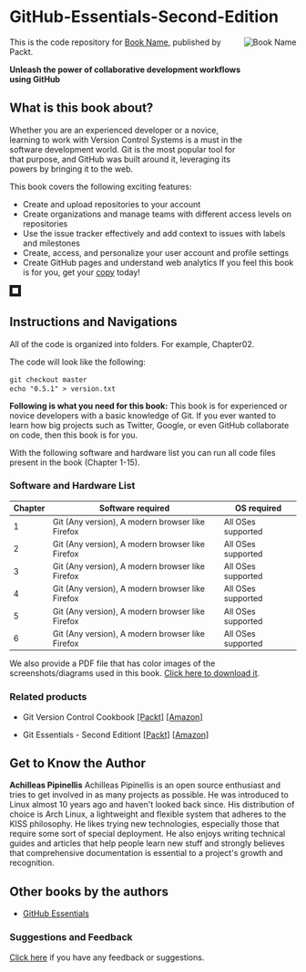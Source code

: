 # GitHub-Essentials-Second-Edition

<a href="https://www.packtpub.com/web-development/github-essentials-second-edition?utm_source=github&utm_medium=repository&utm_campaign=9781789138337"><img src="https://www.packtpub.com/sites/default/files/B10613.png" alt="Book Name" height="256px" align="right"></a>

This is the code repository for [Book Name](https://www.packtpub.com/web-development/github-essentials-second-edition?utm_source=github&utm_medium=repository&utm_campaign=9781789138337), published by Packt.

**Unleash the power of collaborative development workflows using GitHub**

## What is this book about?
Whether you are an experienced developer or a novice, learning to work with Version Control Systems is a must in the software development world. Git is the most popular tool for that purpose, and GitHub was built around it, leveraging its powers by bringing it to the web.

This book covers the following exciting features: 
* Create and upload repositories to your account
* Create organizations and manage teams with different access levels on repositories
* Use the issue tracker effectively and add context to issues with labels and milestones
* Create, access, and personalize your user account and profile settings
* Create GitHub pages and understand web analytics
If you feel this book is for you, get your [copy](https://www.amazon.com/dp/1789138337) today!

<a href="https://www.packtpub.com/?utm_source=github&utm_medium=banner&utm_campaign=GitHubBanner"><img src="https://raw.githubusercontent.com/PacktPublishing/GitHub/master/GitHub.png" 
alt="https://www.packtpub.com/" border="5" /></a>


## Instructions and Navigations
All of the code is organized into folders. For example, Chapter02.

The code will look like the following:
```
git checkout master
echo "0.5.1" > version.txt
```

**Following is what you need for this book:**
	This book is for experienced or novice developers with a basic knowledge of Git. If you ever wanted to learn how big projects such as Twitter, Google, or even GitHub collaborate on code, then this book is for you.

With the following software and hardware list you can run all code files present in the book (Chapter 1-15).

### Software and Hardware List

| Chapter  | Software required                                 | OS required        |
| -------- | --------------------------------------------------| -------------------|
| 1        | Git (Any version), A modern browser like Firefox  | All OSes supported |
| 2        | Git (Any version), A modern browser like Firefox  | All OSes supported |
| 3        | Git (Any version), A modern browser like Firefox  | All OSes supported |
| 4        | Git (Any version), A modern browser like Firefox  | All OSes supported |
| 5        | Git (Any version), A modern browser like Firefox  | All OSes supported |
| 6        | Git (Any version), A modern browser like Firefox  | All OSes supported |



We also provide a PDF file that has color images of the screenshots/diagrams used in this book. [Click here to download it](http://www.packtpub.com/sites/default/files/downloads/GitHubEssentialsSecondEdition_ColorImages.pdf).

### Related products
* Git Version Control Cookbook [[Packt]](https://www.packtpub.com/application-development/git-version-control-cookbook?utm_source=github&utm_medium=repository&utm_campaign=9781782168454) [[Amazon]](https://www.amazon.com/dp/1782168451)

* Git Essentials - Second Editiont [[Packt]](https://www.packtpub.com/application-development/git-essentials-second-edition?utm_source=github&utm_medium=repository&utm_campaign=9781787120723) [[Amazon]](https://www.amazon.com/dp/1787120724)

## Get to Know the Author
**Achilleas Pipinellis**
Achilleas Pipinellis is an open source enthusiast and tries to get involved in as many projects as possible. He was introduced to Linux almost 10 years ago and haven't looked back since. His distribution of choice is Arch Linux, a lightweight and flexible system that adheres to the KISS philosophy. He likes trying new technologies, especially those that require some sort of special deployment. He also enjoys writing technical guides and articles that help people learn new stuff and strongly believes that comprehensive documentation is essential to a project's growth and recognition.


## Other books by the authors
* [GitHub Essentials](https://www.packtpub.com/application-development/github-essentials?utm_source=github&utm_medium=repository&utm_campaign=9781783553716)

### Suggestions and Feedback
[Click here](https://docs.google.com/forms/d/e/1FAIpQLSdy7dATC6QmEL81FIUuymZ0Wy9vH1jHkvpY57OiMeKGqib_Ow/viewform) if you have any feedback or suggestions.



